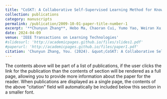 ```yaml
---
title: "CoSKT: A Collaborative Self-Supervised Learning Method for Knowledge Tracing"
collection: publications
category: manuscripts
permalink: /publication/2009-10-01-paper-title-number-1
excerpt: '**Chunyun Zhang**, Hebo Ma, Chaoran Cui, Yumo Yao, Weiran Xu, Yunfeng Zhang.'
date: 2024-04-09
venue: 'IEEE Transactions on Learning Technologies'
#slidesurl: 'http://academicpages.github.io/files/slides1.pdf'
#paperurl: 'http://academicpages.github.io/files/paper1.pdf'
citation: 'Chunyun Zhang, You. (2024). &quot;CoSKT: A Collaborative Self-Supervised Learning Method for Knowledge Tracing.&quot; <i>IEEE Transactions on Learning Technologies</i>. 17: 1502-1514 .'
---
```


The contents above will be part of a list of publications, if the user clicks the link for the publication than the contents of section will be rendered as a full page, allowing you to provide more information about the paper for the reader. When publications are displayed as a single page, the contents of the above "citation" field will automatically be included below this section in a smaller font.
